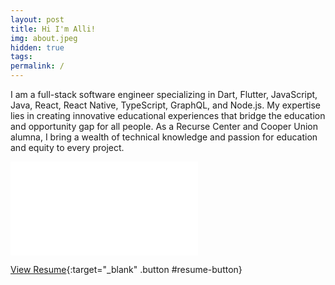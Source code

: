 ```yaml
---
layout: post
title: Hi I'm Alli!
img: about.jpeg
hidden: true
tags:
permalink: /
---
```


I am a full-stack software engineer specializing in Dart, Flutter, JavaScript, Java, React, React Native, TypeScript, GraphQL, and Node.js. My expertise lies in creating innovative educational experiences that bridge the education and opportunity gap for all people. As a Recurse Center and Cooper Union alumna, I bring a wealth of technical knowledge and passion for education and equity to every project.

<embed id="resume-embed" src="{{site.baseurl}}/assets/resume.pdf"/>

[View Resume]({{site.baseurl}}/assets/resume.pdf){:target="\_blank" .button #resume-button}
